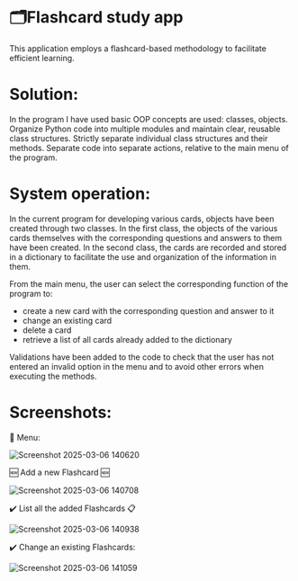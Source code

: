 # 🗂️Flashcard study app
This application employs a flashcard-based methodology to facilitate efficient learning.

# Solution:

In the program I have used basic OOP concepts are used: classes, objects. Organize Python code into multiple modules and maintain clear, reusable class structures. Strictly separate individual class structures and their methods. Separate code into separate actions, relative to the main menu of the program.

# System operation:

In the current program for developing various cards, objects have been created through two classes.
In the first class, the objects of the various cards themselves with the corresponding questions and answers to them have been created.
In the second class, the cards are recorded and stored in a dictionary to facilitate the use and organization of the information in them.

From the main menu, the user can select the corresponding function of the program to:
- create a new card with the corresponding question and answer to it
- change an existing card
- delete a card
- retrieve a list of all cards already added to the dictionary

Validations have been added to the code to check that the user has not entered an invalid option in the menu and to avoid other errors when executing the methods.

# Screenshots:

🔢 Menu:

![Screenshot 2025-03-06 140620](https://github.com/user-attachments/assets/27a37640-88f2-49d2-b586-a3f6e2c7c91d)


🆕 Add a new Flashcard 🆕

![Screenshot 2025-03-06 140708](https://github.com/user-attachments/assets/33867d09-f3a7-4e0c-9b7c-6dfc04fd402e)


✔️ List all the added Flashcards 📋

![Screenshot 2025-03-06 140938](https://github.com/user-attachments/assets/623d596b-0b57-4e7d-bff0-33a422db94e0)


✔️ Change an existing Flashcards:

![Screenshot 2025-03-06 141059](https://github.com/user-attachments/assets/bed4ee44-26d3-48c9-8f7a-c8021144843a)
